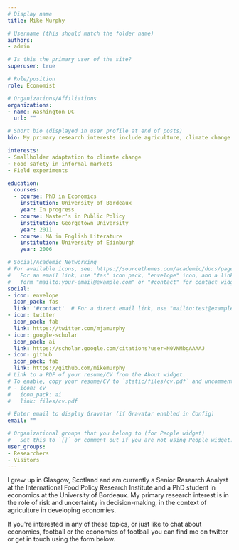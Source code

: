 ```yaml
---
# Display name
title: Mike Murphy

# Username (this should match the folder name)
authors:
- admin

# Is this the primary user of the site?
superuser: true

# Role/position
role: Economist 

# Organizations/Affiliations
organizations:
- name: Washington DC
  url: ""

# Short bio (displayed in user profile at end of posts)
bio: My primary research interests include agriculture, climate change and poverty reduction

interests:
- Smallholder adaptation to climate change
- Food safety in informal markets
- Field experiments

education:
  courses:
  - course: PhD in Economics
    institution: University of Bordeaux
    year: In progress
  - course: Master's in Public Policy
    institution: Georgetown University
    year: 2011
  - course: MA in English Literature
    institution: University of Edinburgh
    year: 2006

# Social/Academic Networking
# For available icons, see: https://sourcethemes.com/academic/docs/page-builder/#icons
#   For an email link, use "fas" icon pack, "envelope" icon, and a link in the
#   form "mailto:your-email@example.com" or "#contact" for contact widget.
social:
- icon: envelope
  icon_pack: fas
  link: '#contact'  # For a direct email link, use "mailto:test@example.org".
- icon: twitter
  icon_pack: fab
  link: https://twitter.com/mjamurphy
- icon: google-scholar
  icon_pack: ai
  link: https://scholar.google.com/citations?user=N0VNMbgAAAAJ
- icon: github
  icon_pack: fab
  link: https://github.com/mikemurphy
# Link to a PDF of your resume/CV from the About widget.
# To enable, copy your resume/CV to `static/files/cv.pdf` and uncomment the lines below.
# - icon: cv
#   icon_pack: ai
#   link: files/cv.pdf

# Enter email to display Gravatar (if Gravatar enabled in Config)
email: ""

# Organizational groups that you belong to (for People widget)
#   Set this to `[]` or comment out if you are not using People widget.
user_groups:
- Researchers
- Visitors
---
```


I grew up in Glasgow, Scotland and am currently a Senior Research Analyst at the International Food Policy Research Institute and a PhD student in economics at the University of Bordeaux. My primary research interest is in the role of risk and uncertainty in decision-making, in the context of agriculture in developing economies. 


If you're interested in any of these topics, or just like to chat about economics, football or the economics of football you can find me on twitter or get in touch using the form below. 
